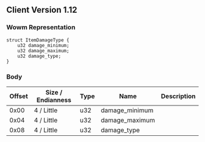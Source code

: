 ## Client Version 1.12

### Wowm Representation
```rust,ignore
struct ItemDamageType {
    u32 damage_minimum;
    u32 damage_maximum;
    u32 damage_type;
}
```
### Body
| Offset | Size / Endianness | Type | Name | Description |
| ------ | ----------------- | ---- | ---- | ----------- |
| 0x00 | 4 / Little | u32 | damage_minimum |  |
| 0x04 | 4 / Little | u32 | damage_maximum |  |
| 0x08 | 4 / Little | u32 | damage_type |  |
